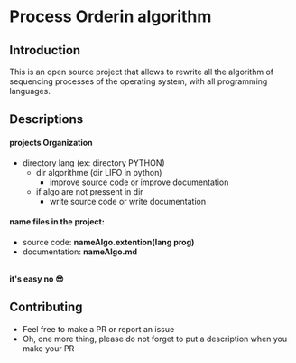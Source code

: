 # Process Orderin algorithm
## Introduction 
This is an open source project that allows to rewrite all the algorithm of sequencing processes of the operating system, with all programming languages.


## Descriptions
#### projects Organization
 -   directory lang (ex: directory PYTHON)
     -   dir algorithme (dir LIFO in python)
         -   improve source code or improve documentation 
     -   if algo are not pressent in dir 
         -   write source code or write documentation

#### name files in the project:  
-   source code:    <strong>nameAlgo.extention(lang prog)</strong> 
-   documentation:  <strong>nameAlgo.md</strong>
<br>
<strong>it's easy no 😎</strong>

## 

## Contributing 
-    Feel free to make a PR or report an issue
-    Oh, one more thing, please do not forget to put a description when you make your PR 
